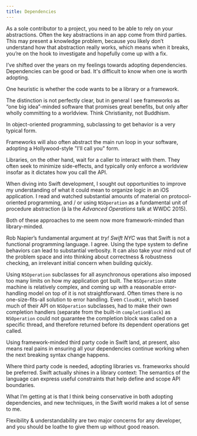 ```yaml
---
title: Dependencies
---
```


As a sole contributor to a project, you need to be able to rely on your abstractions. Often the key abstractions in an app come from third parties. This may present a knowledge problem, because you likely don’t understand how that abstraction really works, which means when it breaks, you’re on the hook to investigate and hopefully come up with a fix.

I’ve shifted over the years on my feelings towards adopting dependencies. Dependencies can be good or bad. It's difficult to know when one is worth adopting.

One heuristic is whether the code wants to be a library or a framework.

The distinction is not perfectly clear, but in general I see frameworks as “one big idea”-minded software that promises great benefits, but only after wholly committing to a worldview. Think Christianity, not Buddhism.

In object-oriented programming, subclassing to get behavior is a very typical form. 

Frameworks will also often abstract the main run loop in your software, adopting a Hollywood-style "I'll call you" form.

Libraries, on the other hand, wait for a caller to interact with them. They often seek to minimize side-effects, and typically only enforce a worldview insofar as it dictates how you call the API.

When diving into Swift development, I sought out opportunities to improve my understanding of what it could mean to organize logic in an iOS application. I read and watched substantial amounts of material on protocol-oriented programming, and / or using `NSOperation` as a fundamental unit of procedure abstraction (à la the *Advanced Operations* talk at WWDC 2015).

Both of these approaches to me seem now more framework-minded than library-minded.

Rob Napier’s fundamental argument at *try! Swift NYC* was that Swift is not a functional programming language. I agree. Using the type system to define behaviors can lead to substantial verbosity. It can also take your mind out of the problem space and into thinking about correctness & robustness checking, an irrelevant initial concern when building quickly.

Using `NSOperation` subclasses for all asynchronous operations also imposed too many limits on how my application got built. The `NSOperation` state machine is relatively complex, and coming up with a reasonable error-handling model on top of it is not straightforward. Often times there is no one-size-fits-all solution to error handling. Even `CloudKit`, which based much of their API on `NSOperation` subclasses, had to make their own completion handlers (separate from the built-in `completionBlock`) as `NSOperation` could not guarantee the completion block was called on a specific thread, and therefore returned before its dependent operations get called.

Using framework-minded third party code in Swift land, at present, also means real pains in ensuring all your dependencies continue working when the next breaking syntax change happens.

Where third party code is needed, adopting libraries vs. frameworks should be preferred. Swift actually shines in a library context: The semantics of the language can express useful constraints that help define and scope API boundaries.

What I’m getting at is that I think being conservative in both adopting dependencies, and new techniques, in the Swift world  makes a lot of sense to me.

Flexibility & understandability are two major concerns for any developer, and you should be loathe to give them up without good reason.
